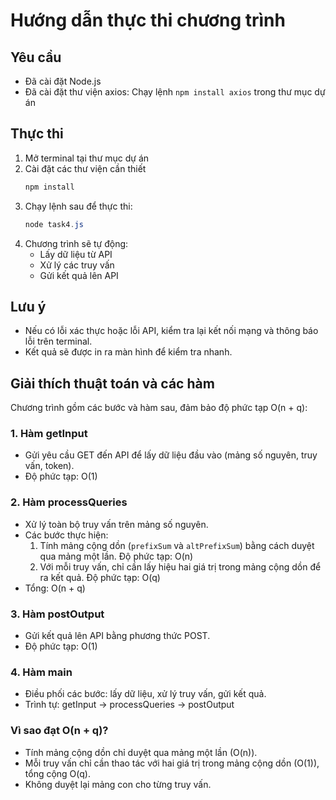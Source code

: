 # Hướng dẫn thực thi chương trình

## Yêu cầu
- Đã cài đặt Node.js
- Đã cài đặt thư viện axios: Chạy lệnh `npm install axios` trong thư mục dự án

## Thực thi
1. Mở terminal tại thư mục dự án
2. Cài đặt các thư viện cần thiết
   ```bash
   npm install
   ```
3. Chạy lệnh sau để thực thi:
   ```powershell
   node task4.js
   ```
4. Chương trình sẽ tự động:
   - Lấy dữ liệu từ API
   - Xử lý các truy vấn
   - Gửi kết quả lên API

## Lưu ý
- Nếu có lỗi xác thực hoặc lỗi API, kiểm tra lại kết nối mạng và thông báo lỗi trên terminal.
- Kết quả sẽ được in ra màn hình để kiểm tra nhanh.

## Giải thích thuật toán và các hàm

Chương trình gồm các bước và hàm sau, đảm bảo độ phức tạp O(n + q):

### 1. Hàm getInput
- Gửi yêu cầu GET đến API để lấy dữ liệu đầu vào (mảng số nguyên, truy vấn, token).
- Độ phức tạp: O(1)

### 2. Hàm processQueries
- Xử lý toàn bộ truy vấn trên mảng số nguyên.
- Các bước thực hiện:
  1. Tính mảng cộng dồn (`prefixSum` và `altPrefixSum`) bằng cách duyệt qua mảng một lần. Độ phức tạp: O(n)
  2. Với mỗi truy vấn, chỉ cần lấy hiệu hai giá trị trong mảng cộng dồn để ra kết quả. Độ phức tạp: O(q)
- Tổng: O(n + q)

### 3. Hàm postOutput
- Gửi kết quả lên API bằng phương thức POST.
- Độ phức tạp: O(1)

### 4. Hàm main
- Điều phối các bước: lấy dữ liệu, xử lý truy vấn, gửi kết quả.
- Trình tự: getInput → processQueries → postOutput

### Vì sao đạt O(n + q)?
- Tính mảng cộng dồn chỉ duyệt qua mảng một lần (O(n)).
- Mỗi truy vấn chỉ cần thao tác với hai giá trị trong mảng cộng dồn (O(1)), tổng cộng O(q).
- Không duyệt lại mảng con cho từng truy vấn.

